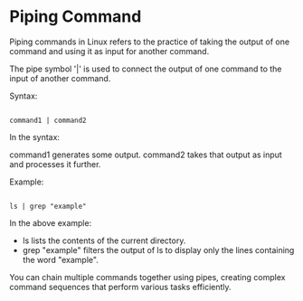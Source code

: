 # Piping Command

Piping commands in Linux refers to the practice of taking the output of one command and using it as input for another command.

The pipe symbol '|' is used to connect the output of one command to the input of another command.

Syntax:

```

command1 | command2

```

In the syntax:

command1 generates some output.
command2 takes that output as input and processes it further.

Example:

```

ls | grep "example"

```
In the above example:
- ls lists the contents of the current directory.
- grep "example" filters the output of ls to display only the lines containing the word "example".

You can chain multiple commands together using pipes, creating complex command sequences that perform various tasks efficiently.

